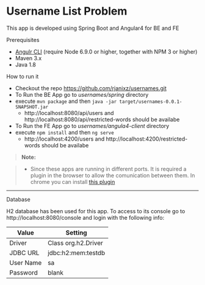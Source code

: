 Username List Problem 
===================

This app is developed using Spring Boot and Angular4 for BE and FE

Prerequisites

 - [Angulr CLI](https://www.npmjs.com/package/@angular/cli/tutorial) (require Node 6.9.0 or higher, together with NPM 3 or higher)
 - Maven 3.x
 - Java 1.8

How to run it

 - Checkout the repo https://github.com/rjanixz/usernames.git
 - To Run the BE App go to *usernames/spring* directory
 - execute `mvn package` and then `java -jar target/usernames-0.0.1-SNAPSHOT.jar`
	 - http://localhost:8080/api/users and http://localhost:8080/api/restricted-words should be availabe
 - To Run the FE App go to *usernames/angula4-client* directory
 - execute `npm install` and then `ng serve`
	 - http://localhost:4200/users and http://localhost:4200/restricted-words should be availabe

> **Note:**

> - Since these apps are running in different ports. It is required a plugin in the browser to allow the comunication between them. In chrome you can install [this plugin](https://chrome.google.com/webstore/detail/allow-control-allow-origi/nlfbmbojpeacfghkpbjhddihlkkiljbi) 



----------

Database

H2 database has been used for this app. To access to its console go to http://localhost:8080/console and login with the following info:

| Value | Setting |
| --------- |-------------|
| Driver | Class	org.h2.Driver |
| JDBC URL |	jdbc:h2:mem:testdb |
| User Name  | sa |
| Password | blank |